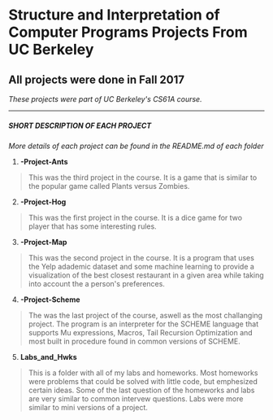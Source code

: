 # Structure and Interpretation of Computer Programs Projects From UC Berkeley

All projects were done in Fall 2017
-------------

*These projects were part of UC Berkeley's CS61A course.*

************************************************

##### SHORT DESCRIPTION OF EACH PROJECT  #####

*More details of each project can be found in the README.md of each folder*

1) **-Project-Ants**
> This was the third project in the course. It is a game that is similar to the popular game called Plants versus Zombies. 

2) **-Project-Hog**
> This was the first project in the course. It is a dice game for two player that has some interesting rules. 

3) **-Project-Map**
> This was the second project in the course. It is a program that uses the Yelp adademic dataset and some machine learning to provide a visualization of the best closest restaurant in a given area while taking into account the a person's preferences.

4) **-Project-Scheme**
> The was the last project of the course, aswell as the most challanging project. The program is an interpreter for the SCHEME language that supports Mu expressions, Macros, Tail Recursion Optimization and most built in procedure found in common versions of SCHEME. 

5) **Labs_and_Hwks**
> This is a folder with all of my labs and homeworks. Most homeworks were problems that could be solved with little code, but emphesized certain ideas. Some of the last question of the homeworks and labs are very similar to common intervew questions. Labs were more similar to mini versions of a project. 

